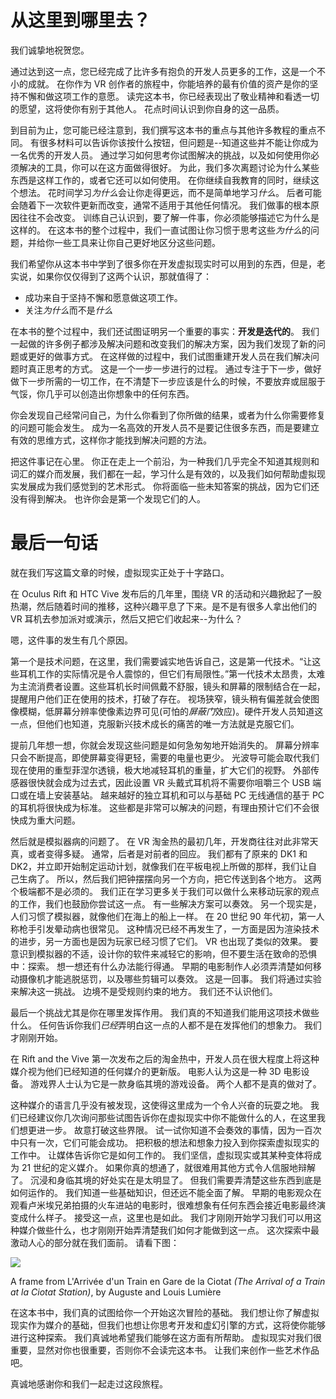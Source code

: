 # 从这里到哪里去？

我们诚挚地祝贺您。

通过达到这一点，您已经完成了比许多有抱负的开发人员更多的工作，这是一个不小的成就。 在你作为 VR 创作者的旅程中，你能培养的最有价值的资产是你的坚持不懈和做这项工作的意愿。 读完这本书，你已经表现出了敬业精神和看透一切的愿望，这将使你有别于其他人。 花点时间认识到你自身的这一品质。

到目前为止，您可能已经注意到，我们撰写这本书的重点与其他许多教程的重点不同。 有很多材料可以告诉你该按什么按钮，但问题是--知道这些并不能让你成为一名优秀的开发人员。 通过学习如何思考你试图解决的挑战，以及如何使用你必须解决的工具，你可以在这方面做得很好。 为此，我们多次离题讨论为什么某些东西是这样工作的，或者它还可以如何使用。 在你继续自我教育的同时，继续这个想法。 花时间学习*为什么*会让你走得更远，而不是简单地学习*什么*。 后者可能会随着下一次软件更新而改变，通常不适用于其他任何情况。 我们做事的根本原因往往不会改变。 训练自己认识到，要了解一件事，你必须能够描述它为什么是这样的。 在这本书的整个过程中，我们一直试图让你习惯于思考这些*为什么*的问题，并给你一些工具来让你自己更好地区分这些问题。

我们希望你从这本书中学到了很多你在开发虚拟现实时可以用到的东西，但是，老实说，如果你仅仅得到了这两个认识，那就值得了：

*   成功来自于坚持不懈和愿意做这项工作。
*   关注*为什么*而不是*什么*

在本书的整个过程中，我们还试图证明另一个重要的事实：**开发是迭代的**。 我们一起做的许多例子都涉及解决问题和改变我们的解决方案，因为我们发现了新的问题或更好的做事方式。 在这样做的过程中，我们试图重建开发人员在我们解决问题时真正思考的方式。 这是一个一步一步进行的过程。 通过专注于下一步，做好做下一步所需的一切工作，在不清楚下一步应该是什么的时候，不要放弃或屈服于气馁，你几乎可以创造出你想象中的任何东西。

你会发现自己经常问自己，为什么你看到了你所做的结果，或者为什么你需要修复的问题可能会发生。 成为一名高效的开发人员不是要记住很多东西，而是要建立有效的思维方式，这样你才能找到解决问题的方法。

把这件事记在心里。 你正在走上一个前沿，为一种我们几乎完全不知道其规则和词汇的媒介而发展，我们都在一起，学习什么是有效的，以及我们如何帮助虚拟现实发展成为我们感觉到的艺术形式。 你将面临一些未知答案的挑战，因为它们还没有得到解决。 也许你会是第一个发现它们的人。

# 最后一句话

就在我们写这篇文章的时候，虚拟现实正处于十字路口。

在 Oculus Rift 和 HTC Vive 发布后的几年里，围绕 VR 的活动和兴趣掀起了一股热潮，然后随着时间的推移，这种兴趣平息了下来。是不是有很多人拿出他们的 VR 耳机去参加派对或演示，然后又把它们收起来--为什么？

嗯，这件事的发生有几个原因。

第一个是技术问题，在这里，我们需要诚实地告诉自己，这是第一代技术。“让这些耳机工作的实际情况是令人震惊的，但它们有局限性。”第一代技术太昂贵，太难为主流消费者设置。这些耳机长时间佩戴不舒服，镜头和屏幕的限制结合在一起，提醒用户他们正在使用的技术，打破了存在。 视场狭窄，镜头稍有偏差就会使图像模糊，低屏幕分辨率使像素边界可见(可怕的*屏蔽门*效应)。硬件开发人员知道这一点，但他们也知道，克服新兴技术成长的痛苦的唯一方法就是克服它们。

提前几年想一想，你就会发现这些问题是如何急匆匆地开始消失的。 屏幕分辨率只会不断提高，即使屏幕变得更轻，需要的电量也更少。 光波导可能会取代我们现在使用的重型菲涅尔透镜，极大地减轻耳机的重量，扩大它们的视野。 外部传感器很快就会成为过去式，因此设置 VR 头戴式耳机将不需要你咀嚼三个 USB 端口或在墙上安装基站。 越来越好的独立耳机和可以与基础 PC 无线通信的基于 PC 的耳机将很快成为标准。 这些都是非常可以解决的问题，有理由预计它们不会很快成为重大问题。

然后就是模拟器病的问题了。 在 VR 淘金热的最初几年，开发商往往对此非常天真，或者变得多疑。 通常，后者是对前者的回应。 我们都有了原来的 DK1 和 DK2，并立即开始制定运动计划，就像我们在平板电视上所做的那样，我们让自己生病了。 所以，然后我们把钟摆摆向另一个方向，把它传送到各个地方。 这两个极端都不是必须的。 我们正在学习更多关于我们可以做什么来移动玩家的观点的工作，我们也鼓励你尝试这一点。 有一些解决方案可以奏效。 另一个现实是，人们习惯了模拟器，就像他们在海上的船上一样。 在 20 世纪 90 年代初，第一人称枪手引发晕动病也很常见。 这种情况已经不再发生了，一方面是因为渲染技术的进步，另一方面也是因为玩家已经习惯了它们。 VR 也出现了类似的效果。 要意识到模拟器的不适，设计你的软件来减轻它的影响，但不要生活在致命的恐惧中：探索。 想一想还有什么办法能行得通。 早期的电影制作人必须弄清楚如何移动摄像机才能逃脱惩罚，以及哪些剪辑可以奏效。 这是一回事。 我们将通过实验来解决这一挑战。 边境不是受规则约束的地方。 我们还不认识他们。

最后一个挑战尤其是你在哪里发挥作用。 我们真的不知道我们能用这项技术做些什么。 任何告诉你我们*已经*弄明白这一点的人都不是在发挥他们的想象力。 我们才刚刚开始。

在 Rift and the Vive 第一次发布之后的淘金热中，开发人员在很大程度上将这种媒介视为他们已经知道的任何媒介的更新版。 电影人认为这是一种 3D 电影设备。 游戏界人士认为它是一款身临其境的游戏设备。 两个人都不是真的做对了。

这种媒介的语言几乎没有被发现，这使得这里成为一个令人兴奋的玩耍之地。 我们已经建议你几次询问那些试图告诉你在虚拟现实中你不能做什么的人，在这里我们想更进一步。 故意打破这些界限。 试一试你知道不会奏效的事情，因为一百次中只有一次，它们可能会成功。 把积极的想法和想象力投入到你探索虚拟现实的工作中。 让媒体告诉你它是如何工作的。 我们坚信，虚拟现实或其某种变体将成为 21 世纪的定义媒介。 如果你真的想通了，就很难用其他方式令人信服地辩解了。 沉浸和身临其境的好处实在是太明显了。 但我们需要弄清楚这些东西到底是如何运作的。 我们知道一些基础知识，但还远不能全面了解。 早期的电影观众在观看卢米埃兄弟拍摄的火车进站的电影时，很难想象有任何东西会接近电影最终演变成什么样子。 接受这一点，这里也是如此。 我们才刚刚开始学习我们可以用这种媒介做些什么，也才刚刚开始弄清楚我们如何才能做到这一点。 这次探索中最激动人心的部分就在我们面前。 请看下图：

![](assets/62b13849-b7e1-48c6-aea5-6a3f78f5a70c.png)

A frame from L'Arrivée d'un Train en Gare de la Ciotat *(*The Arrival of a Train at la Ciotat Station*)*, by Auguste and Louis Lumière

在这本书中，我们真的试图给你一个开始这次冒险的基础。 我们想让你了解虚拟现实作为媒介的基础，但我们也想让你思考开发和虚幻引擎的方式，这将使你能够进行这种探索。 我们真诚地希望我们能够在这方面有所帮助。 虚拟现实对我们很重要，显然对你也很重要，否则你不会读完这本书。 让我们来创作一些艺术作品吧。

真诚地感谢你和我们一起走过这段旅程。